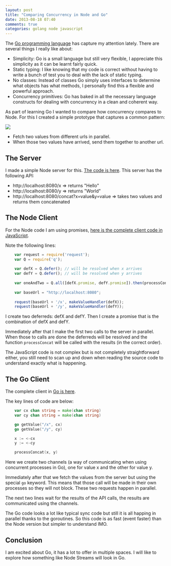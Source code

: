 ```yaml
---
layout: post
title: "Comparing Concurrency in Node and Go"
date: 2013-08-18 07:40
comments: true
categories: golang node javascript
---
```


The [Go programming language](http://golang.org/) has capture my attention lately. There are several things I really like about:

- Simplicity: Go is a small language but still very flexible, I appreciate this simplicity as it can be learnt fairly quick.
- Static typing: I like knowing that my code is correct without having to write a bunch of test you to deal with the lack of static typing.
- No classes: Instead of classes Go simply uses interfaces to determine what objects has what methods, I personally find this a flexible and powerful approach.
- Concurrency primitives: Go has baked in all the necessary language constructs for dealing with concurrency in a clean and coherent way.

As part of learning Go I wanted to compare how concurrency compares to Node. For this I created a simple prototype that captures a common pattern:

<img src="https://docs.google.com/drawings/d/1I-CqdRyXtQ0ZVFPh1kn8-jVC3jWMRgVYmv6EIH2NDxk/pub?w=486&amp;h=216">

- Fetch two values from different urls in parallel.
- When those two values have arrived, send them together to another url.

The Server
-----------

I made a simple Node server for this. [The code is here](https://gist.github.com/sporto/6258909#file-server-js). This server has the following API:

- http://localhost:8080/x => returns "Hello"
- http://localhost:8080/y => returns "World"
- http://localhost:8080/concat?x=value&y=value => takes two values and returns them concatenated

The Node Client
----------------

For the Node code I am using promises, [here is the complete client code in JavaScript](https://gist.github.com/sporto/6258909#file-client-js).

Note the following lines:

```js
	var request = require('request');
	var Q = require('q');
	 
	var defX = Q.defer(); // will be resolved when x arrives
	var defY = Q.defer(); // will be resolved when y arrives
	
	var oneAndTwo = Q.all([defX.promise, defY.promise]).then(processConcat);
	 
	var baseUrl = "http://localhost:8080";
	 
	request(baseUrl + '/x', makeValueHandler(defX));
	request(baseUrl + '/y', makeValueHandler(defY));
```

I create two deferreds: defX and defY. Then I create a promise that is the combination of defX and defY. 

Immediately after that I make the first two calls to the server in parallel. When those to calls are done the deferreds will be resolved and the function `processConcat` will be called with the results (in the correct order). 

The JavaScript code is not complex but is not completely straightforward either, you still need to scan up and down when reading the source code to understand exactly what is happening.

The Go Client
--------------

The complete client in [Go is here](https://gist.github.com/sporto/6258909#file-client-go).

The key lines of code are below:

```go
	var cx chan string = make(chan string)
	var cy chan string = make(chan string)

	go getValue("/x", cx)
	go getValue("/y", cy)

	x := <-cx
	y := <-cy

	processConcat(x, y)
```

Here we create two channels (a way of communicating when using concurrent processes in Go), one for value x and the other for value y. 

Immediately after that we fetch the values from the server but using the special `go` keyword. This means that those call will be made in their own processes so they will not block. These two requests happen in parallel.

The next two lines wait for the results of the API calls, the results are communicated using the channels. 

The Go code looks a lot like typical sync code but still it is all happing in parallel thanks to the goroutines. So this code is as fast (event faster) than the Node version but simpler to understand IMO.

Conclusion
----------

I am excited about Go, it has a lot to offer in multiple spaces. I will like to explore how something like Node Streams will look in Go.


